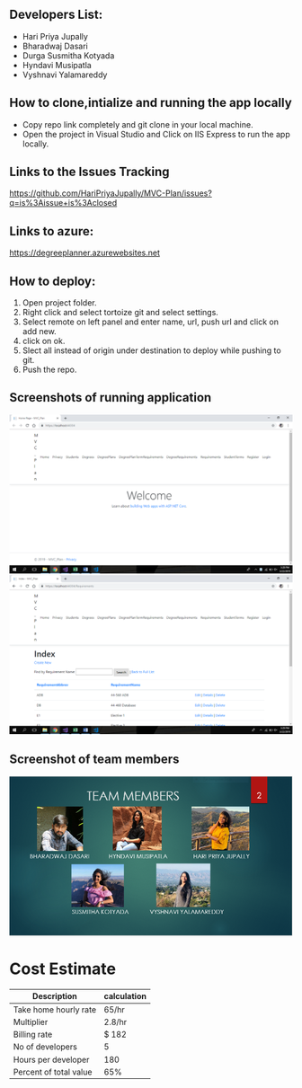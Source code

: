 ## Developers List:
* Hari Priya Jupally
* Bharadwaj Dasari
* Durga Susmitha Kotyada
* Hyndavi Musipatla
* Vyshnavi Yalamareddy

## How to clone,intialize and running the app locally
* Copy repo link completely and git clone in your local machine.
* Open the project in Visual Studio and Click on IIS Express to run the app locally.

## Links to the Issues Tracking
https://github.com/HariPriyaJupally/MVC-Plan/issues?q=is%3Aissue+is%3Aclosed

## Links to azure:
https://degreeplanner.azurewebsites.net 

 ## How to deploy:
 1. Open project folder.
 2. Right click and select tortoize git and select settings.
 3. Select remote on left panel and enter name, url, push url and click on add new.
 4. click on ok.
 5. Slect all instead of origin under destination to deploy while pushing to git.
 6. Push the repo. 


## Screenshots of running application
<div align="center">
<img src ="Pictures of app running\Pic1.png" </img>
</div>

<div align="center">
<img src ="Pictures of app running\pic2.png" </img>
</div>

## Screenshot of team members

<div align="center">
<img src ="Pictures of app running\Teampic.PNG" </img>
</div>

# Cost Estimate
| Description            | calculation  |
|------------------------|--------|
| Take home hourly rate  | 65/hr  |
| Multiplier             | 2.8/hr |
| Billing rate           | $ 182  |
| No of developers       | 5      |
| Hours per developer    | 180    |
| Percent of total value | 65%    |



